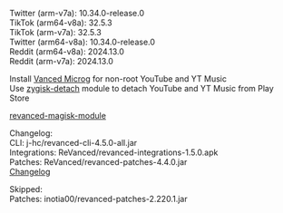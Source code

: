 Twitter (arm-v7a): 10.34.0-release.0  
TikTok (arm64-v8a): 32.5.3  
TikTok (arm-v7a): 32.5.3  
Twitter (arm64-v8a): 10.34.0-release.0  
Reddit (arm64-v8a): 2024.13.0  
Reddit (arm-v7a): 2024.13.0  

Install [Vanced Microg](https://github.com/TeamVanced/VancedMicroG/releases) for non-root YouTube and YT Music  
Use [zygisk-detach](https://github.com/j-hc/zygisk-detach) module to detach YouTube and YT Music from Play Store  

[revanced-magisk-module](https://github.com/j-hc/revanced-magisk-module)  

Changelog:  
CLI: j-hc/revanced-cli-4.5.0-all.jar  
Integrations: ReVanced/revanced-integrations-1.5.0.apk  
Patches: ReVanced/revanced-patches-4.4.0.jar  
[Changelog](https://github.com/ReVanced/revanced-patches/releases/tag/v4.4.0)  

Skipped:  
Patches: inotia00/revanced-patches-2.220.1.jar    
